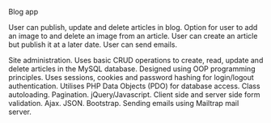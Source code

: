 Blog app 

User can publish, update and delete articles in blog.
Option for user to add an image to and delete an image from an article.
User can create an article but publish it at a later date.
User can send emails.


Site administration.
Uses basic CRUD operations to create, read, update and delete articles in the MySQL database.
Designed using OOP programming principles.
Uses sessions, cookies and password hashing for login/logout authentication.
Utilises PHP Data Objects (PDO) for database access.
Class autoloading.
Pagination.
jQuery/Javascript.
Client side and server side form validation.
Ajax.
JSON.
Bootstrap.
Sending emails using Mailtrap mail server.
